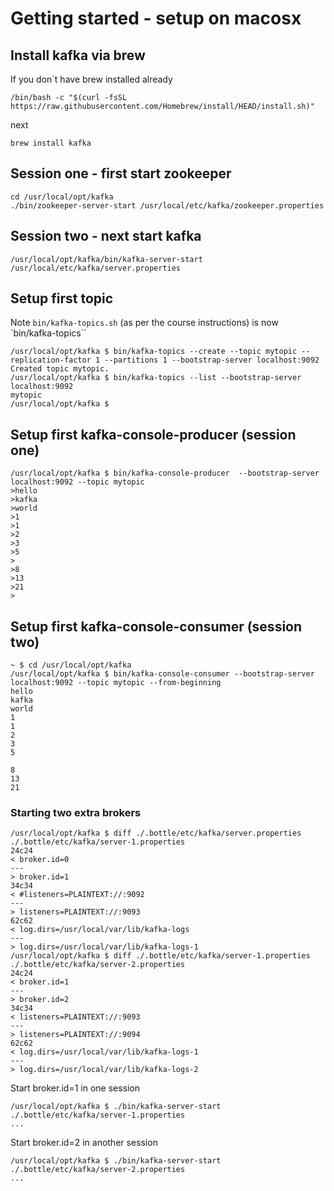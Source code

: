 


# Getting started - setup on macosx

## Install kafka via brew


If you don´t have brew installed already


```
/bin/bash -c "$(curl -fsSL https://raw.githubusercontent.com/Homebrew/install/HEAD/install.sh)"
```

next


```
brew install kafka
```


## Session one - first start zookeeper

```
cd /usr/local/opt/kafka        
./bin/zookeeper-server-start /usr/local/etc/kafka/zookeeper.properties 
```

## Session two - next start kafka

```
/usr/local/opt/kafka/bin/kafka-server-start /usr/local/etc/kafka/server.properties
```


## Setup first topic

Note `bin/kafka-topics.sh` (as per the course instructions) is now `bin/kafka-topics``

```
/usr/local/opt/kafka $ bin/kafka-topics --create --topic mytopic --replication-factor 1 --partitions 1 --bootstrap-server localhost:9092
Created topic mytopic.
/usr/local/opt/kafka $ bin/kafka-topics --list --bootstrap-server localhost:9092
mytopic
/usr/local/opt/kafka $
```


## Setup first kafka-console-producer (session one)

```
/usr/local/opt/kafka $ bin/kafka-console-producer  --bootstrap-server localhost:9092 --topic mytopic
>hello
>kafka
>world
>1
>1
>2
>3
>5
>
>8
>13
>21
>
```


## Setup first kafka-console-consumer (session two)

```
~ $ cd /usr/local/opt/kafka
/usr/local/opt/kafka $ bin/kafka-console-consumer --bootstrap-server localhost:9092 --topic mytopic --from-beginning
hello
kafka
world
1
1
2
3
5

8
13
21

```


### Starting two extra brokers 



```
/usr/local/opt/kafka $ diff ./.bottle/etc/kafka/server.properties ./.bottle/etc/kafka/server-1.properties
24c24
< broker.id=0
---
> broker.id=1
34c34
< #listeners=PLAINTEXT://:9092
---
> listeners=PLAINTEXT://:9093
62c62
< log.dirs=/usr/local/var/lib/kafka-logs
---
> log.dirs=/usr/local/var/lib/kafka-logs-1
/usr/local/opt/kafka $ diff ./.bottle/etc/kafka/server-1.properties ./.bottle/etc/kafka/server-2.properties
24c24
< broker.id=1
---
> broker.id=2
34c34
< listeners=PLAINTEXT://:9093
---
> listeners=PLAINTEXT://:9094
62c62
< log.dirs=/usr/local/var/lib/kafka-logs-1
---
> log.dirs=/usr/local/var/lib/kafka-logs-2
```


Start broker.id=1 in one session

```
/usr/local/opt/kafka $ ./bin/kafka-server-start ./.bottle/etc/kafka/server-1.properties
...
```

Start broker.id=2 in another session
```
/usr/local/opt/kafka $ ./bin/kafka-server-start ./.bottle/etc/kafka/server-2.properties
...
```
